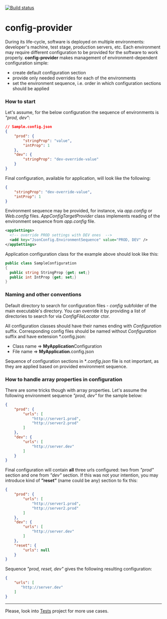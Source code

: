 [![Build status](https://ci.appveyor.com/api/projects/status/8siydly69qfbk1bb?svg=true)](https://ci.appveyor.com/project/iiwaasnet/config-provider)

# config-provider
During its life-cycle, software is deployed on multiple environments: developer's machine, test stage, production servers, etc. Each environment may require different configuration to be provided for the software to work properly.
**config-provider** makes management of environment-dependent configuration simple:
* create default configuration section
* provide only needed overrides for each of the environments
* set the environment sequence, i.e. order in which configuration sections should be applied

### How to start
Let's assume, for the below configuration the sequence of environments is *"prod, dev"*:
```json
// Sample.config.json
{
    "prod": {
        "stringProp": "value",
        "intProp": 1
    },
    "dev": {
        "stringProp": "dev-override-value"
    }
}
```
Final configuration, available for application, will look like the following:
```json
{
    "stringProp": "dev-override-value",
    "intProp": 1
}
```

Environment sequence may be provided, for instance, via *app.config* or *Web.config* files. *AppConfigTargetProvider* class implements reading of the environment sequence from *app.config* file.
```xml
<appSettings>
  <!-- override PROD settings with DEV ones  -->
  <add key="JsonConfig.EnvironmentSequence" value="PROD, DEV" />
</appSettings>
```



Application configuration class for the example above should look like this:
```csharp
public class SampleConfiguration
{
  public string StringProp {get; set;}
  public int IntProp {get; set;}
}
```

### Naming and other conventions
Default directory to search for configuration files - *config* subfolder of the main executable's directory. You can override it by providing a list of directories to search for via *ConfigFileLocator* ctor.

All configuration classes should have their names ending with *Configuration* suffix. Corresponding config files should be named without *Configuration* suffix and have extension *.config.json:
* Class name => **MyApplication**Configuration
* File name => **MyApplication**.config.json


Sequence of configuration sections in **.config.json* file is not important, as they are applied based on provided environment sequence.

### How to handle array properties in configuration
There are some tricks though with array properties. Let's assume the following environment sequence *"prod, dev"* for the sample below:
```json
{
    "prod": {
        "urls": [
            "http://server1.prod",
            "http://server2.prod"
        ]
    },
    "dev": {
        "urls": [
            "http://server.dev"
        ]
    }
}
```
Final configuration will contain **all** three urls configured: two from *"prod"* section and one from *"dev"* section. If this was not your intention, you may introduce kind of **”reset”** (name could be any) section to fix this:

```json
{
    "prod": {
        "urls": [
            "http://server1.prod",
            "http://server2.prod"
        ]
    },
    "dev": {
        "urls": [
            "http://server.dev"
        ]
    },
    "reset": {
        "urls": null
    }
}
```
Sequence *"prod, reset, dev"* gives the following resulting configuration:
```json
{
    "urls": [
       "http://server.dev"
    ]
}
```
--------
Please, look into [Tests](https://github.com/iiwaasnet/config-provider/tree/master/src/Tests) project for more use cases.
